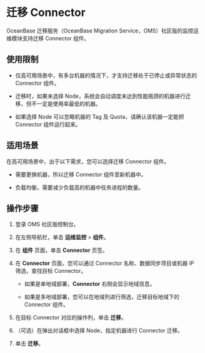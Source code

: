 # 迁移 Connector

OceanBase 迁移服务（OceanBase Migration Service，OMS）社区版的监控运维模块支持迁移 Connector 组件。

## 使用限制

* 仅高可用场景中，有多台机器的情况下，才支持迁移处于已停止或异常状态的 Connector 组件。

* 迁移时，如果未选择 Node，系统会自动调度未达到性能瓶颈的机器进行迁移，但不一定是使用率最低的机器。
  
* 如果选择 Node 可以忽略机器的 Tag 及 Quota，请确认该机器一定能把 Connector 组件运行起来。

## 适用场景

在高可用场景中，出于以下需求，您可以选择迁移 Connector 组件。

* 需要更换机器，所以迁移 Connector 组件至新机器中。

* 负载均衡，需要减少负载高的机器中任务进程的数量。

## 操作步骤

1. 登录 OMS 社区版控制台。

2. 在左侧导航栏，单击 **运维监控** \> **组件**。

3. 在 **组件** 页面，单击 **Connector** 页签。

4. 在 **Connector** 页面，您可以通过 Connector 名称、数据同步项目或机器 IP 筛选，查找目标 Connector。

   * 如果是单地域部署，**Connector** 右侧会显示地域信息。

   * 如果是多地域部署，您可以在地域列进行筛选，迁移目标地域下的 Connector 组件。

5. 在目标 Connector 对应的操作列，单击 **迁移**。

6. （可选）在弹出对话框中选择 Node，指定机器进行 Connector 迁移。

7. 单击 **迁移**。
